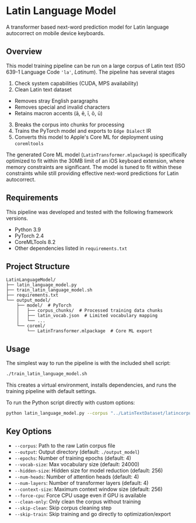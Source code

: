 # Latin Language Model

A transformer based next-word prediction model for Latin language autocorrect on mobile device keyboards.

## Overview

This model training pipeline can be run on a large corpus of Latin text (ISO 639-1 Language Code `'la'`, _Latinum_). The pipeline has several stages

1. Check system capabilities (CUDA, MPS availability)
2. Clean Latin text dataset
  - Removes stray English paragraphs
  - Removes special and invalid characters
  - Retains macron accents (ā, ē, ī, ō, ū)
3. Breaks the corpus into chunks for processing
4. Trains the PyTorch model and exports to `Edge Dialect` IR
5. Converts this model to Apple's Core ML for deployment using `coremltools`

The generated Core ML model (`LatinTransformer.mlpackage`) is specifically optimized to fit within the 30MB limit of an iOS keyboard extension, where memory constraints are significant. The model is tuned to fit within these constraints while still providing effective next-word predictions for Latin autocorrect.

## Requirements

This pipeline was developed and tested with the following framework versions.

- Python 3.9
- PyTorch 2.4
- CoreMLTools 8.2
- Other dependencies listed in `requirements.txt`

## Project Structure

```
LatinLanguageModel/
├── latin_language_model.py
├── train_latin_language_model.sh
├── requirements.txt
└── output_model/
    ├── model/  # PyTorch
    │   ├── corpus_chunks/  # Processed training data chunks
    │   ├── latin_vocab.json  # Limited vocabulary mapping
    │   └── ...
    └── coreml/
        └── LatinTransformer.mlpackage  # Core ML export
```

## Usage

The simplest way to run the pipeline is with the included shell script:

```bash
./train_latin_language_model.sh
```

This creates a virtual environment, installs dependencies, and runs the training pipeline with default settings.

To run the Python script directly with custom options:

```bash
python latin_language_model.py --corpus "../LatinTextDataset/latincorpus.txt" --epochs 4 --vocab-size 24000
```

## Key Options

- `--corpus`: Path to the raw Latin corpus file
- `--output`: Output directory (default: `./output_model`)
- `--epochs`: Number of training epochs (default: 4)
- `--vocab-size`: Max vocabulary size (default: 24000)
- `--hidden-size`: Hidden size for model reduction (default: 256)
- `--num-heads`: Number of attention heads (default: 4)
- `--num-layers`: Number of transformer layers (default: 4)
- `--context-size`: Maximum context window size (default: 256)
- `--force-cpu`: Force CPU usage even if GPU is available
- `--clean-only`: Only clean the corpus without training
- `--skip-clean`: Skip corpus cleaning step
- `--skip-train`: Skip training and go directly to optimization/export
